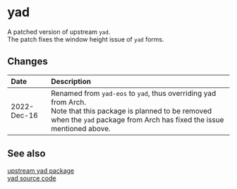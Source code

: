 # yad

A patched version of upstream `yad`.<br>
The patch fixes the window height issue of `yad` forms.

## Changes

Date | Description
:--- | :---
2022-Dec-16 | Renamed from `yad-eos` to `yad`, thus overriding yad from Arch.<br>Note that this package is planned to be removed when the `yad` package from Arch has fixed the issue mentioned above.

## See also
[upstream yad package](https://archlinux.org/packages/community/x86_64/yad)<br>
[yad source code](https://github.com/v1cont/yad)
